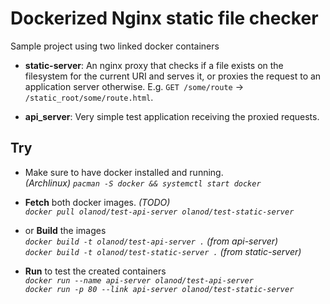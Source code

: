 Dockerized Nginx static file checker
====================================

Sample project using two linked docker containers
- __static-server__: An nginx proxy that checks if a file exists on the filesystem for the current URI and serves it, or proxies the request to an application server otherwise. E.g. `GET /some/route` -> `/static_root/some/route.html`.

- __api_server__: Very simple test application receiving the proxied requests.

Try
---

- Make sure to have docker installed and running.  
  _(Archlinux) `pacman -S docker && systemctl start docker`_

- **Fetch** both docker images. _(TODO)_  
  _`docker pull olanod/test-api-server olanod/test-static-server`_

- or **Build** the images  
  _`docker build -t olanod/test-api-server .`_ _(from api-server)_  
  _`docker build -t olanod/test-static-server .`_ _(from static-server)_

- **Run** to test the created containers  
  _`docker run --name api-server olanod/test-api-server`_  
  _`docker run -p 80 --link api-server olanod/test-static-server`_
